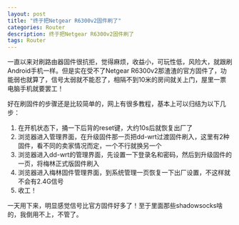 ```yaml
---
layout: post
title: "终于把Netgear R6300v2固件刷了"
categories: Router
description: 终于把Netgear R6300v2固件刷了
tags: Router
---
```

一直以来对刷路由器固件很抗拒，觉得麻烦，收益小，可玩性低，风险大，就跟刷Android手机一样。但是实在受不了Netgear R6300v2那渣渣的官方固件了，功能弱也就算了，信号太弱就不能忍了，相隔不到10米的房间就关上门，屋里一票电脑手机就要罢工！

好在刷固件的步骤还是比较简单的，网上有很多教程，基本上可以归结为以下几步：

1. 在开机状态下，捅一下后背的reset键，大约10s后就恢复出厂了
2. 浏览器进入管理界面，在升级固件那一页把dd-wrt过渡固件刷入，这里有2种固件，看不同的卖家情况而定，一个不行就换另一个
3. 浏览器进入dd-wrt的管理界面，先设置一下登录名和密码，然后到升级固件的一页，将梅林正式版固件刷入
4. 浏览器进入梅林固件管理界面，到系统管理一页恢复一下出厂设置，不这样就不会有2.4G信号
5. 收工！

一天用下来，明显感觉信号比官方固件好多了！至于里面那些shadowsocks啥的，我倒用不上，不管了。